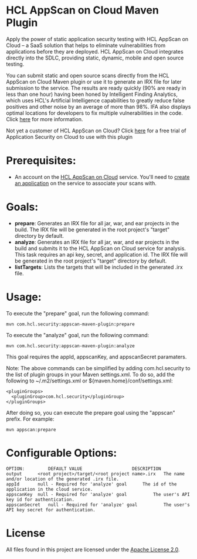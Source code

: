 # HCL AppScan on Cloud Maven Plugin

Apply the power of static application security testing with HCL AppScan on Cloud – a SaaS solution that helps to eliminate vulnerabilities from applications before they are deployed. HCL AppScan on Cloud integrates directly into the SDLC, providing static, dynamic, mobile and open source testing.

You can submit static and open source scans directly from the HCL AppScan on Cloud Maven plugin or use it to generate an IRX file for later submission to the service. The results are ready quickly (90% are ready in less than one hour) having been honed by Intelligent Finding Analytics, which uses HCL's Artificial Intelligence capabilities to greatly reduce false positives and other noise by an average of more than 98%. IFA also displays optimal locations for developers to fix multiple vulnerabilities in the code. Click [here](https://securityintelligence.com/intelligent-finding-analytics-cognitive-computing-application-security-expert/) for more information.

Not yet a customer of HCL AppScan on Cloud? Click [here](https://cloud.appscan.com/) for a free trial of Application Security on Cloud to use with this plugin

# Prerequisites:

- An account on the [HCL AppScan on Cloud](https://cloud.appscan.com/) service. You'll need to [create an application](https://help.hcltechsw.com/appscan/ASoC/ent_create_application.html) on the service to associate your scans with.

# Goals:

- <b>prepare</b>:  Generates an IRX file for all jar, war, and ear projects in the build. The IRX file will be generated in the root project's "target" directory by default.
- <b>analyze</b>:  Generates an IRX file for all jar, war, and ear projects in the build and submits it to the HCL AppScan on Cloud service for analysis. This task requires an api key, secret, and application id. The IRX file will be generated in the root project's "target" directory by default.
- <b>listTargets</b>:  Lists the targets that will be included in the generated .irx file.

# Usage:

To execute the "prepare" goal, run the following command:

	mvn com.hcl.security:appscan-maven-plugin:prepare
	
To execute the "analyze" goal, run the following command:

	mvn com.hcl.security:appscan-maven-plugin:analyze
This goal requires the appId, appscanKey, and appscanSecret paramaters.
  
Note: The above commands can be simplified by adding com.hcl.security to the list of plugin groups in your Maven settings.xml. To do so, add the following to ~/.m2/settings.xml or ${maven.home}/conf/settings.xml:

	<pluginGroups>
  	  <pluginGroup>com.hcl.security</pluginGroup>
	</pluginGroups>

After doing so, you can execute the prepare goal using the "appscan" prefix. For example:

	mvn appscan:prepare

# Configurable Options:

	OPTION:			DEFAULT VALUE					DESCRIPTION
    output		<root project>/target/<root project name>.irx	The name and/or location of the generated .irx file.
    appId		null - Required for 'analyze' goal		The id of the application in the cloud service.
    appscanKey	null - Required for 'analyze' goal        	The user's API key id for authentication.
    appscanSecret	null - Required for 'analyze' goal        	The user's API key secret for authentication.

# License

All files found in this project are licensed under the [Apache License 2.0](LICENSE).

